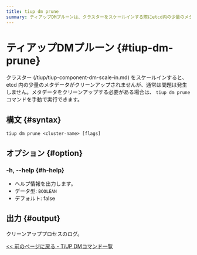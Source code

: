 ```yaml
---
title: tiup dm prune
summary: ティアップDMプルーンは、クラスターをスケールインする際にetcd内の少量のメタデータがクリーンアップされない場合に使用されます。tiup dm pruneコマンドを使用して手動でメタデータをクリーンアップすることができます。オプションには-h, --helpがあり、デフォルトではヘルプ情報を出力しません。クリーンアッププロセスのログが出力されます。
---
```


# ティアップDMプルーン {#tiup-dm-prune}

クラスター (/tiup/tiup-component-dm-scale-in.md) をスケールインすると、etcd 内の少量のメタデータがクリーンアップされませんが、通常は問題は発生しません。メタデータをクリーンアップする必要がある場合は、 `tiup dm prune`コマンドを手動で実行できます。

## 構文 {#syntax}

```shell
tiup dm prune <cluster-name> [flags]
```

## オプション {#option}

### -h, --help {#h-help}

-   ヘルプ情報を出力します。
-   データ型: `BOOLEAN`
-   デフォルト: false

## 出力 {#output}

クリーンアッププロセスのログ。

[&lt;&lt; 前のページに戻る - TiUP DMコマンド一覧](/tiup/tiup-component-dm.md#command-list)
